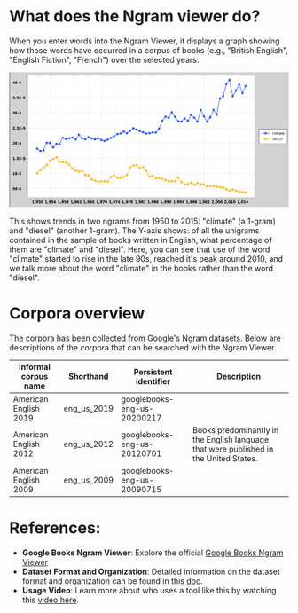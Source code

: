 # What does the Ngram viewer do?
When you enter words into the Ngram Viewer, it displays a graph showing how those words have occurred in a corpus of books (e.g., "British English", "English Fiction", "French") over the selected years.

![n-gram](src/main/resources/static/ngram-github.png)

This shows trends in two ngrams from 1950 to 2015: "climate" (a 1-gram) and "diesel" (another 1-gram). The Y-axis shows: of all the unigrams contained in the sample of books written in English, what percentage of them are 
"climate" and "diesel". Here, you can see that use of the word "climate" started to rise in the late 90s, reached it's peak around 2010, and we talk more about the word "climate" in the books rather than the word "diesel".


# Corpora overview
The corpora has been collected from [Google's Ngram datasets](https://storage.googleapis.com/books/ngrams/books/datasetsv3.html). Below are descriptions of the corpora that can be searched with the Ngram Viewer.  


| Informal corpus name | Shorthand | Persistent identifier | Description |  
|----------------------|-----------|-----------------------|-------------|
| American English 2019|eng_us_2019|googlebooks-eng-us-20200217|	
| American English 2012|eng_us_2012|googlebooks-eng-us-20120701|Books predominantly in the English language that were published in the United States.
| American English 2009|eng_us_2009|googlebooks-eng-us-20090715|
# References:
- **Google Books Ngram Viewer**: Explore the official [Google Books Ngram Viewer](https://books.google.com/ngrams/)
- **Dataset Format and Organization**: Detailed information on the dataset format and organization can be found in this [doc](https://docs.google.com/document/d/14PWeoTkrnKk9H8_7CfVbdvuoFZ7jYivNTkBX2Hj7qLw/edit#heading=h.8nhntsyjxg92).
- **Usage Video**: Learn more about who uses a tool like this by watching this [video here](https://www.youtube.com/watch?v=InJDLLbK0zs).
